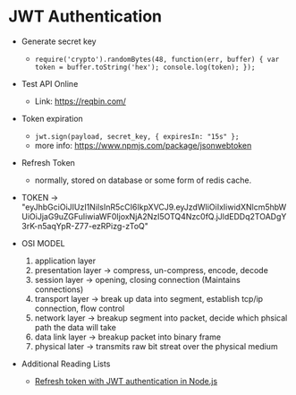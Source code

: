# JWT Authentication

- Generate secret key 
	- `require('crypto').randomBytes(48, function(err, buffer) { var token = buffer.toString('hex'); console.log(token); });`
- Test API Online 
	- Link: https://reqbin.com/
- Token expiration
	- `jwt.sign(payload, secret_key, { expiresIn: "15s" };`
	- more info: https://www.npmjs.com/package/jsonwebtoken
- Refresh Token
	- normally, stored on database or some form of redis cache.
	
- TOKEN -> "eyJhbGciOiJIUzI1NiIsInR5cCI6IkpXVCJ9.eyJzdWIiOiIxIiwidXNlcm5hbWUiOiJjaG9uZGFuIiwiaWF0IjoxNjA2NzI5OTQ4Nzc0fQ.jJldEDDq2TOADgY3rK-n5aqYpR-Z77-ezRPizg-zToQ"

- OSI MODEL
	1. application layer
	2. presentation layer -> compress, un-compress, encode, decode
	3. session layer -> opening, closing connection (Maintains connections)
	4. transport layer -> break up data into segment, establish tcp/ip connection, flow control
	5. network layer -> breakup segment into packet, decide which phsical path the data will take
	6. data link layer -> breakup packet into binary frame
	7. physical later -> transmits raw bit streat over the physical medium

- Additional Reading Lists
	- [Refresh token with JWT authentication in Node.js](https://solidgeargroup.com/en/refresh-token-with-jwt-authentication-node-js/#:~:text=js,-3%20May%2C%202019&text=When%20designing%20a%20web%20application,it%20and%20make%20it%20usable.)
